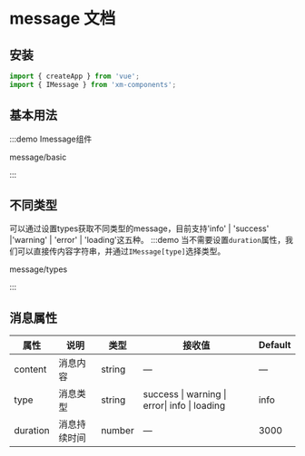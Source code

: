# message 文档

## 安装
```javascript
import { createApp } from 'vue';
import { IMessage } from 'xm-components';

```

## 基本用法
:::demo Imessage组件

message/basic

:::

## 不同类型
可以通过设置types获取不同类型的message，目前支持'info' | 'success' |'warning' | 'error' | 'loading'这五种。
:::demo 当不需要设置`duration`属性，我们可以直接传内容字符串，并通过`IMessage[type]`选择类型。

message/types

:::

## 消息属性

| 属性     | 说明         | 类型   | 接收值                                        | Default |
| -------- | ------------ | ------ | --------------------------------------------- | ------- |
| content  | 消息内容     | string | —                                             | —       |
| type     | 消息类型     | string | success \| warning \| error\| info \| loading | info    |
| duration | 消息持续时间 | number | —                                             | 3000    |





